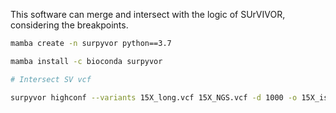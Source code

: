
This software can merge and intersect with the logic of SUrVIVOR, considering
the breakpoints.

```bash
mamba create -n surpyvor python==3.7

mamba install -c bioconda surpyvor

# Intersect SV vcf

surpyvor highconf --variants 15X_long.vcf 15X_NGS.vcf -d 1000 -o 15X_isec.vcf
```
